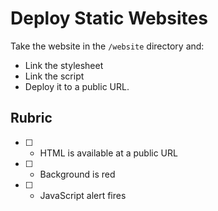 # Deploy Static Websites

Take the website in the `/website` directory and:

* Link the stylesheet
* Link the script
* Deploy it to a public URL.

## Rubric

* [ ] - HTML is available at a public URL
* [ ] - Background is red
* [ ] - JavaScript alert fires
